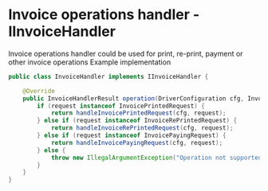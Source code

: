 # Invoice operations handler - IInvoiceHandler

Invoice operations handler could be used for print, re-print, payment or other invoice operations
Example implementation
```java
public class InvoiceHandler implements IInvoiceHandler {

	@Override
	public InvoiceHandlerResult operation(DriverConfiguration cfg, InvoiceHandlerRequest request) {
		if (request instanceof InvoicePrintedRequest) {
			return handleInvoicePrintedRequest(cfg, request);
		} else if (request instanceof InvoiceRePrintedRequest) {
			return handleInvoiceRePrintedRequest(cfg, request);
		} else if (request instanceof InvoicePayingRequest) {
			return handleInvoicePayingRequest(cfg, request);
		} else {
			throw new IllegalArgumentException("Operation not supported");
		}
	}
}
```